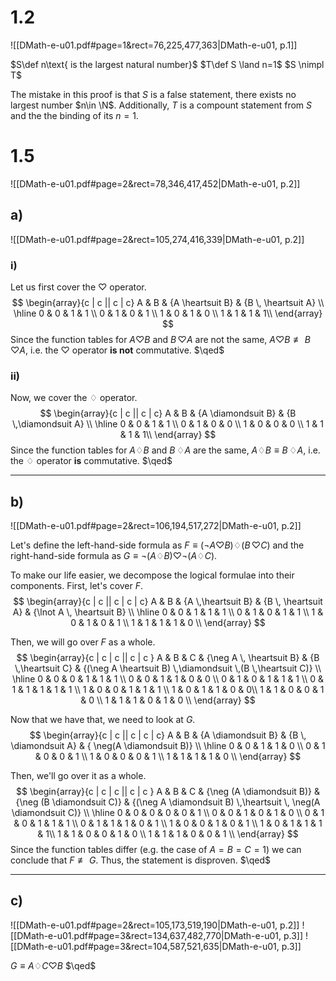 
# 1.2
![[DMath-e-u01.pdf#page=1&rect=76,225,477,363|DMath-e-u01, p.1]]

$S\def n\text{ is the largest natural number}$ 
$T\def S \land n=1$
$S \nimpl T$

The mistake in this proof is that $S$ is a false statement, there exists no largest number $n\in \N$. Additionally, $T$ is a compount statement from $S$ and the the binding of its $n=1$. 

# 1.5
![[DMath-e-u01.pdf#page=2&rect=78,346,417,452|DMath-e-u01, p.2]]

## a)
![[DMath-e-u01.pdf#page=2&rect=105,274,416,339|DMath-e-u01, p.2]]

### i)
Let us first cover the $\heartsuit$ operator.
$$
\begin{array}{c | c || c | c}
A & B & {A \heartsuit B} & {B \, \heartsuit A} \\
\hline
0 & 0 & 1 & 1 \\
0 & 1 & 0 & 1 \\
1 & 0 & 1 & 0 \\
1 & 1 & 1 & 1\\
\end{array}
$$
Since the function tables for $A \heartsuit B$ and $B \, \heartsuit A$ are not the same, $A \heartsuit B \not\equiv B \, \heartsuit A$, i.e. the $\heartsuit$ operator **is not** commutative.
$\qed$

### ii)
Now, we cover the $\diamondsuit$ operator.
$$
\begin{array}{c | c || c | c}
A & B & {A \diamondsuit B} & {B \,\diamondsuit A} \\
\hline
0 & 0 & 1 & 1 \\
0 & 1 & 0 & 0 \\
1 & 0 & 0 & 0 \\
1 & 1 & 1 & 1\\
\end{array}
$$
Since the function tables for $A \diamondsuit B$ and $B \, \diamondsuit A$ are the same, $A\diamondsuit B \equiv B \,\diamondsuit A$, i.e. the $\diamondsuit$ operator **is** commutative.
$\qed$

___

## b)
![[DMath-e-u01.pdf#page=2&rect=106,194,517,272|DMath-e-u01, p.2]]

Let's define the left-hand-side formula as $F\equiv (\neg A \heartsuit B) \diamondsuit (B \,\heartsuit C)$ and the right-hand-side formula as $G \equiv \neg(A\diamondsuit B) \heartsuit \neg(A\diamondsuit C)$.

To make our life easier, we decompose the logical formulae into their components. First, let's cover $F$.
$$
\begin{array}{c | c || c | c | c}
A & B & {A \,\heartsuit B} & {B \, \heartsuit A} & {\lnot A \, \heartsuit B} \\
\hline
0 & 0 & 1 & 1 & 1 \\
0 & 1 & 0 & 1 & 1 \\
1 & 0 & 1 & 0 & 1 \\
1 & 1 & 1 & 1 & 0 \\
\end{array}
$$
 
 Then, we will go over $F$ as a whole.
$$
\begin{array}{c | c | c || c | c }
A & B & C & {\neg A \, \heartsuit B} & {B \,\heartsuit C} & {(\neg A \heartsuit B) \,\diamondsuit \,(B \,\heartsuit C)} \\
\hline
0 & 0 & 0 & 1 & 1 & 1 \\
0 & 0 & 1 & 1 & 0 & 0 \\
0 & 1 & 0 & 1 & 1 & 1 \\
0 & 1 & 1 & 1 & 1 & 1 \\
1 & 0 & 0 & 1 & 1 & 1 \\
1 & 0 & 1 & 1 & 0 & 0\\
1 & 1 & 0 & 0 & 1 & 0 \\
1 & 1 & 1 & 0 & 1 & 0 \\
\end{array}
$$


Now that we have that, we need to look at $G$.
$$
\begin{array}{c | c || c | c | c}
A & B & {A \diamondsuit B} & {B \, \diamondsuit A} & { \neg(A \diamondsuit B)} \\
\hline
0 & 0 & 1 & 1 & 0 \\
0 & 1 & 0 & 0 & 1 \\
1 & 0 & 0 & 0 & 1 \\
1 & 1 & 1 & 1 & 0 \\
\end{array}
$$

Then, we'll go over it as a whole.
$$
\begin{array}{c | c | c || c | c }
A & B & C & {\neg  (A \diamondsuit B)} & {\neg (B \diamondsuit C)} & {(\neg A \diamondsuit B) \,\heartsuit \, \neg(A \diamondsuit C)} \\
\hline
0 & 0 & 0 & 0 & 0 & 1 \\
0 & 0 & 1 & 0 & 1 & 0 \\
0 & 1 & 0 & 1 & 1 & 1 \\
0 & 1 & 1 & 1 & 0 & 1 \\
1 & 0 & 0 & 1 & 0 & 1 \\
1 & 0 & 1 & 1 & 1 & 1\\
1 & 1 & 0 & 0 & 1 & 0 \\
1 & 1 & 1 & 0 & 0 & 1 \\
\end{array}
$$
Since the function tables differ (e.g. the case of $A = B = C = 1$) we can conclude that $F \not \equiv G$. Thus, the statement is disproven. $\qed$

___

## c)
![[DMath-e-u01.pdf#page=2&rect=105,173,519,190|DMath-e-u01, p.2]]
![[DMath-e-u01.pdf#page=3&rect=134,637,482,770|DMath-e-u01, p.3]]
![[DMath-e-u01.pdf#page=3&rect=104,587,521,635|DMath-e-u01, p.3]]

$G\equiv A \diamondsuit C \heartsuit B$
$\qed$